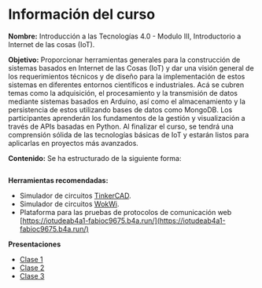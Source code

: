 # Información del curso 

**Nombre:** Introducción a las Tecnologías 4.0 - Modulo III, Introductorio a Internet de las cosas (IoT).

**Objetivo:** Proporcionar herramientas generales para la construcción de sistemas basados en Internet de las Cosas (IoT) y dar una visión general de los requerimientos técnicos y de diseño para la implementación de estos sistemas en diferentes entornos científicos e industriales.  Acá se cubren temas como la adquisición,  el procesamiento y la transmisión de datos mediante sistemas basados en Arduino, así como el almacenamiento y la persistencia de estos utilizando bases de datos como MongoDB. Los participantes aprenderán los fundamentos de la gestión y visualización a través de APIs basadas en Python.  Al finalizar el curso, se tendrá una comprensión sólida de las tecnologías básicas de IoT y estarán listos para aplicarlas en proyectos más avanzados.

**Contenido:** Se ha estructurado de la siguiente forma:
```{tableofcontents}
```
**Herramientas recomendadas:**
* Simulador de circuitos [TinkerCAD](https://www.tinkercad.com/dashboard).
* Simulador de circuitos [WokWi](https://wokwi.com/).
* Plataforma para las pruebas de protocolos de comunicación web [https://iotudeab4a1-fabioc9675.b4a.run/](https://iotudeab4a1-fabioc9675.b4a.run/)

**Presentaciones**
* [Clase 1](../slides/Prensentacion-Clase1.pdf)
* [Clase 2](../slides/Prensentacion-Clase2.pdf)
* [Clase 3](../slides/Prensentacion-Clase3.pdf)